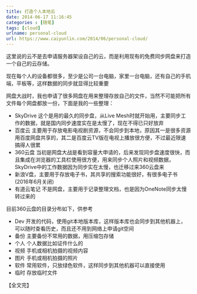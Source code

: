 ```yaml
---
title: 打造个人本地云   
date: 2014-06-17 11:16:45  
categories : [随笔]  
tags: [cloud]  
urlname: personal-cloud  
url: https://www.caiyunlin.com/2014/06/personal-cloud/
---
```

这里说的云不是去申请服务器架设自己的云，而是利用现有的免费同步网盘来打造一个自己的云存储。

现在每个人的设备都很多，至少是公司一台电脑，家里一台电脑，还有自己的手机端，平板等，这样数据的同步就显得比较重要

网盘大战时，我也申请了很多网盘在用来整理存放自己的文件，当然不可能把所有文件每个网盘都放一份，下面是我的一些整理：
* SkyDrive 这个是用的最久的同步盘，从Live Mesh时就开始用，主要同步工作的数据，就是国内同步速度实在是太慢了，现在不得已只好放弃
* 百度云 主要用于存放电影电视剧资源，不会同步到本地，原因其一是很多资源用百度网盘共享的，其二是百度云TV版在电视上播放很方便，不过最近限速搞得人很累
* 360云盘 当初是网盘大战是看到容量大申请的，后来发现同步盘速度很快，而且集成在浏览器的工具栏使用很方便，用来同步个人照片和视频数据，SkyDrive中的工作数据因为同步实在太慢，也迁移过来360云盘来
* 新浪V盘，主要用于存放电子书，其共享的搜索功能很好，有很多电子书 (2016年6月关闭)
* 有道云笔记 不是网盘，主要用于记录整理文档，也是因为OneNote同步太慢转过来的

目前360云盘的目录分布如下，供参考

* Dev 开发的代码，使用git本地版本库，这样版本库也会同步到其他机器上，可以随时查看历史，而且还不用到网络上申请git空间
* 备份 主要备份不常用的数据，用压缩包存储
* 个人 个人数据比如证件什么的
* 视频 手机或相机拍摄的视频内容
* 图片 手机或相机拍摄的照片
* 软件 常用软件，只放绿色软件，这样同步到其他机器可以直接使用
* 临时 存放临时文件

【全文完】


